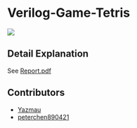 # Verilog-Game-Tetris

![](https://i.imgur.com/JFE8Ndc.png)

## Detail Explanation

See [Report.pdf](/Report.pdf)

## Contributors

- [Yazmau](https://github.com/Yazmau)
- [peterchen890421](https://github.com/peterchen890421)
